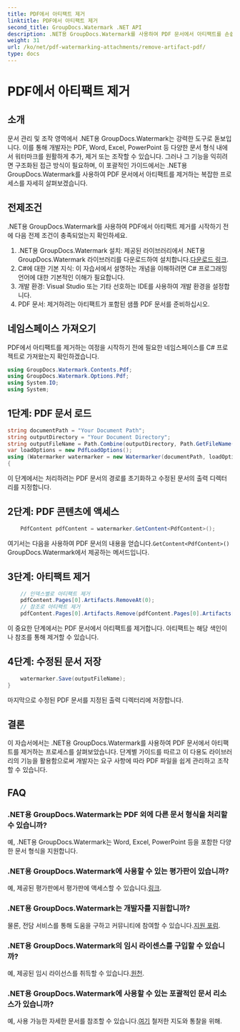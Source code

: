 ```yaml
---
title: PDF에서 아티팩트 제거
linktitle: PDF에서 아티팩트 제거
second_title: GroupDocs.Watermark .NET API
description: .NET용 GroupDocs.Watermark를 사용하여 PDF 문서에서 아티팩트를 손쉽게 제거하는 방법을 알아보세요. 당사의 포괄적인 튜토리얼을 통해 프로세스를 단계별로 마스터하세요.
weight: 31
url: /ko/net/pdf-watermarking-attachments/remove-artifact-pdf/
type: docs
---
```

# PDF에서 아티팩트 제거

## 소개
문서 관리 및 조작 영역에서 .NET용 GroupDocs.Watermark는 강력한 도구로 돋보입니다. 이를 통해 개발자는 PDF, Word, Excel, PowerPoint 등 다양한 문서 형식 내에서 워터마크를 원활하게 추가, 제거 또는 조작할 수 있습니다. 그러나 그 기능을 익히려면 구조화된 접근 방식이 필요하며, 이 포괄적인 가이드에서는 .NET용 GroupDocs.Watermark를 사용하여 PDF 문서에서 아티팩트를 제거하는 복잡한 프로세스를 자세히 살펴보겠습니다.
## 전제조건
.NET용 GroupDocs.Watermark를 사용하여 PDF에서 아티팩트 제거를 시작하기 전에 다음 전제 조건이 충족되었는지 확인하세요.
1. .NET용 GroupDocs.Watermark 설치: 제공된 라이브러리에서 .NET용 GroupDocs.Watermark 라이브러리를 다운로드하여 설치합니다.[다운로드 링크](https://releases.groupdocs.com/Watermark/net/).
2. C#에 대한 기본 지식: 이 자습서에서 설명하는 개념을 이해하려면 C# 프로그래밍 언어에 대한 기본적인 이해가 필요합니다.
3. 개발 환경: Visual Studio 또는 기타 선호하는 IDE를 사용하여 개발 환경을 설정합니다.
4. PDF 문서: 제거하려는 아티팩트가 포함된 샘플 PDF 문서를 준비하십시오.

## 네임스페이스 가져오기
PDF에서 아티팩트를 제거하는 여정을 시작하기 전에 필요한 네임스페이스를 C# 프로젝트로 가져왔는지 확인하겠습니다.
```csharp
using GroupDocs.Watermark.Contents.Pdf;
using GroupDocs.Watermark.Options.Pdf;
using System.IO;
using System;
```
## 1단계: PDF 문서 로드
```csharp
string documentPath = "Your Document Path";
string outputDirectory = "Your Document Directory";
string outputFileName = Path.Combine(outputDirectory, Path.GetFileName(documentPath));
var loadOptions = new PdfLoadOptions();
using (Watermarker watermarker = new Watermarker(documentPath, loadOptions))
{
```
이 단계에서는 처리하려는 PDF 문서의 경로를 초기화하고 수정된 문서의 출력 디렉터리를 지정합니다.
## 2단계: PDF 콘텐츠에 액세스
```csharp
    PdfContent pdfContent = watermarker.GetContent<PdfContent>();
```
 여기서는 다음을 사용하여 PDF 문서의 내용을 얻습니다.`GetContent<PdfContent>()` GroupDocs.Watermark에서 제공하는 메서드입니다.
## 3단계: 아티팩트 제거
```csharp
    // 인덱스별로 아티팩트 제거
    pdfContent.Pages[0].Artifacts.RemoveAt(0);
    // 참조로 아티팩트 제거
    pdfContent.Pages[0].Artifacts.Remove(pdfContent.Pages[0].Artifacts[0]);
```
이 중요한 단계에서는 PDF 문서에서 아티팩트를 제거합니다. 아티팩트는 해당 색인이나 참조를 통해 제거할 수 있습니다.
## 4단계: 수정된 문서 저장
```csharp
    watermarker.Save(outputFileName);
}
```
마지막으로 수정된 PDF 문서를 지정된 출력 디렉터리에 저장합니다.

## 결론
이 자습서에서는 .NET용 GroupDocs.Watermark를 사용하여 PDF 문서에서 아티팩트를 제거하는 프로세스를 살펴보았습니다. 단계별 가이드를 따르고 이 다용도 라이브러리의 기능을 활용함으로써 개발자는 요구 사항에 따라 PDF 파일을 쉽게 관리하고 조작할 수 있습니다.
## FAQ
### .NET용 GroupDocs.Watermark는 PDF 외에 다른 문서 형식을 처리할 수 있습니까?
예, .NET용 GroupDocs.Watermark는 Word, Excel, PowerPoint 등을 포함한 다양한 문서 형식을 지원합니다.
### .NET용 GroupDocs.Watermark에 사용할 수 있는 평가판이 있습니까?
 예, 제공된 평가판에서 평가판에 액세스할 수 있습니다.[링크](https://releases.groupdocs.com/).
### .NET용 GroupDocs.Watermark는 개발자를 지원합니까?
 물론, 전담 서비스를 통해 도움을 구하고 커뮤니티에 참여할 수 있습니다.[지원 포럼](https://forum.groupdocs.com/c/watermark/19).
### .NET용 GroupDocs.Watermark의 임시 라이센스를 구입할 수 있습니까?
 예, 제공된 임시 라이선스를 취득할 수 있습니다.[원천](https://purchase.groupdocs.com/temporary-license/).
### .NET용 GroupDocs.Watermark에 사용할 수 있는 포괄적인 문서 리소스가 있습니까?
 예, 사용 가능한 자세한 문서를 참조할 수 있습니다.[여기](https://tutorials.groupdocs.com/Watermark/net/) 철저한 지도와 통찰을 위해.